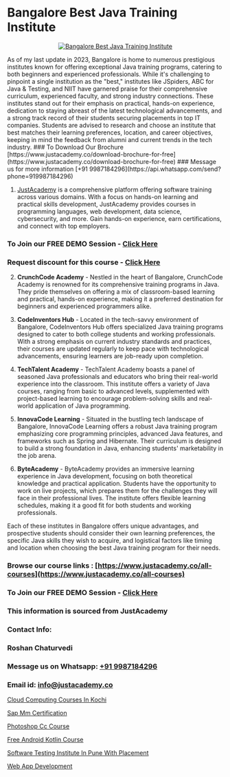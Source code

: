 # Bangalore Best Java Training Institute

<p align="center">
  <a href="https://justacademy.co/course-detail/core-java-training">
    <img src="https://justacademy.co/storage2/course_image/1677245426_course_image.webp" alt="Bangalore Best Java Training Institute">
  </a>
</p>
As of my last update in 2023, Bangalore is home to numerous prestigious institutes known for offering exceptional Java training programs, catering to both beginners and experienced professionals. While it's challenging to pinpoint a single institution as the "best," institutes like JSpiders, ABC for Java & Testing, and NIIT have garnered praise for their comprehensive curriculum, experienced faculty, and strong industry connections. These institutes stand out for their emphasis on practical, hands-on experience, dedication to staying abreast of the latest technological advancements, and a strong track record of their students securing placements in top IT companies. Students are advised to research and choose an institute that best matches their learning preferences, location, and career objectives, keeping in mind the feedback from alumni and current trends in the tech industry.
### To Download Our Brochure [https://www.justacademy.co/download-brochure-for-free](https://www.justacademy.co/download-brochure-for-free)
### Message us for more information [+91 9987184296](https://api.whatsapp.com/send?phone=919987184296)

1) [JustAcademy](https://justacademy.co) is a comprehensive platform offering software training across various domains. With a focus on hands-on learning and practical skills development, JustAcademy provides courses in programming languages, web development, data science, cybersecurity, and more. Gain hands-on experience, earn certifications, and connect with top employers.

### To Join our FREE DEMO Session - [Click Here](https://www.justacademy.co/register-for-course-demo/)
### Request discount for this course - [Click Here](https://justacademy.co/contact-us/)

2) **CrunchCode Academy** - Nestled in the heart of Bangalore, CrunchCode Academy is renowned for its comprehensive training programs in Java. They pride themselves on offering a mix of classroom-based learning and practical, hands-on experience, making it a preferred destination for beginners and experienced programmers alike.

3) **CodeInventors Hub** - Located in the tech-savvy environment of Bangalore, CodeInventors Hub offers specialized Java training programs designed to cater to both college students and working professionals. With a strong emphasis on current industry standards and practices, their courses are updated regularly to keep pace with technological advancements, ensuring learners are job-ready upon completion.

4) **TechTalent Academy** - TechTalent Academy boasts a panel of seasoned Java professionals and educators who bring their real-world experience into the classroom. This institute offers a variety of Java courses, ranging from basic to advanced levels, supplemented with project-based learning to encourage problem-solving skills and real-world application of Java programming.

5) **InnovaCode Learning** - Situated in the bustling tech landscape of Bangalore, InnovaCode Learning offers a robust Java training program emphasizing core programming principles, advanced Java features, and frameworks such as Spring and Hibernate. Their curriculum is designed to build a strong foundation in Java, enhancing students' marketability in the job arena.

6) **ByteAcademy** - ByteAcademy provides an immersive learning experience in Java development, focusing on both theoretical knowledge and practical application. Students have the opportunity to work on live projects, which prepares them for the challenges they will face in their professional lives. The institute offers flexible learning schedules, making it a good fit for both students and working professionals.

Each of these institutes in Bangalore offers unique advantages, and prospective students should consider their own learning preferences, the specific Java skills they wish to acquire, and logistical factors like timing and location when choosing the best Java training program for their needs.

### Browse our course links : [https://www.justacademy.co/all-courses](https://www.justacademy.co/all-courses) 
### To Join our FREE DEMO Session - [Click Here](https://www.justacademy.co/register-for-course-demo)


### This information is sourced from JustAcademy
### Contact Info:
### Roshan Chaturvedi
### Message us on Whatsapp: [+91 9987184296](https://api.whatsapp.com/send?phone=919987184296)
### Email id: [info@justacademy.co](mailto:info@justacademy.co)
                
[Cloud Computing Courses In Kochi](https://www.linkedin.com/pulse/cloud-computing-courses-kochi-justacademy-berlin-xxk4c?trackingId=Mx0eWwKiIbVWlhfs7yRCOw%3D%3D&lipi=urn%3Ali%3Apage%3Ad_flagship3_company_admin%3Bv3waDY%2FCQ%2FumkrzSJz7bNQ%3D%3D)

[Sap Mm Certification](https://www.linkedin.com/pulse/sap-mm-certification-software-training-mountain-view-oqxwe?trackingId=SfT9tPi%2FiuhP46ONfpq1OQ%3D%3D&lipi=urn%3Ali%3Apage%3Ad_flagship3_company_admin%3BmPS%2BIVBvQs6ee2jjU4LMiw%3D%3D)

[Photoshop Cc Course](https://medium.com/@shivamja27/photoshop-cc-course-4157b4ec2f4d)

[Free Android Kotlin Course](https://medium.com/@roneet705/free-android-kotlin-course-30eb5868db4f)

[Software Testing Institute In Pune With Placement](https://justacademyin.github.io/justacademy/software-testing-institute-in-pune-with-placement)

[Web App Development](https://justacademyin.github.io/justacademy/web-app-development)

